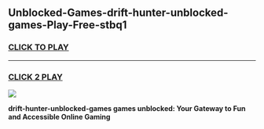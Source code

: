 
## Unblocked-Games-drift-hunter-unblocked-games-Play-Free-stbq1
<h3>
<a href="https://premium76.site?title=drift-hunter-unblocked-games&ref=09A">CLICK TO PLAY</a></h3>
<hr>

<h3>
<a href="https://premium76.site?title=drift-hunter-unblocked-games&ref=09A">CLICK 2 PLAY</a>
  
</h3>

<a href="https://premium76.site?title=drift-hunter-unblocked-games&ref=09A"><img src="https://clearcache.store/games.png"></a>


**drift-hunter-unblocked-games games unblocked: Your Gateway to Fun and Accessible Online Gaming**
